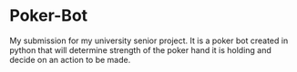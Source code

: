 # Poker-Bot
My submission for my university senior project. It is a poker bot created in python that will determine strength of the poker hand it is holding and decide on an action to be made.

